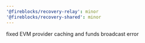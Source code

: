 ```yaml
---
'@fireblocks/recovery-relay': minor
'@fireblocks/recovery-shared': minor
---
```


fixed EVM provider caching and funds broadcast error
